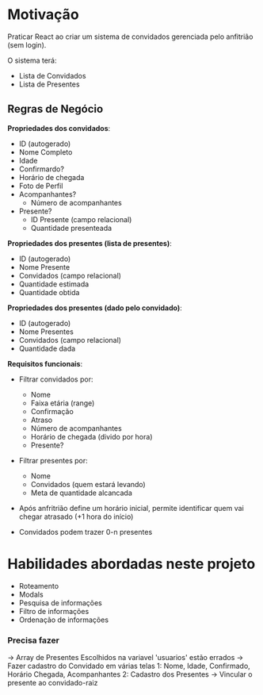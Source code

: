 # Motivação #
Praticar React ao criar um sistema de convidados gerenciada pelo anfitrião (sem login).

O sistema terá:
- Lista de Convidados
- Lista de Presentes

## Regras de Negócio ##

**Propriedades dos convidados**:
- ID (autogerado)
- Nome Completo
- Idade
- Confirmardo?
- Horário de chegada
- Foto de Perfil
- Acompanhantes?
    - Número de acompanhantes
- Presente?
    - ID Presente (campo relacional)
    - Quantidade presenteada

**Propriedades dos presentes (lista de presentes)**:
- ID (autogerado)
- Nome Presente
- Convidados (campo relacional)
- Quantidade estimada
- Quantidade obtida

**Propriedades dos presentes (dado pelo convidado)**:
- ID (autogerado)
- Nome Presentes
- Convidados (campo relacional)
- Quantidade dada

**Requisitos funcionais**:
- Filtrar convidados por:
    - Nome
    - Faixa etária (range)
    - Confirmação
    - Atraso
    - Número de acompanhantes
    - Horário de chegada (divido por hora)
    - Presente?
- Filtrar presentes por:
    - Nome
    - Convidados (quem estará levando)
    - Meta de quantidade alcancada
    
- Após anfritrião define um horário inicial, permite identificar quem vai chegar atrasado (+1 hora do início)
- Convidados podem trazer 0-n presentes

# Habilidades abordadas neste projeto #
- Roteamento
- Modals
- Pesquisa de informações
- Filtro de informações
- Ordenação de informações

### Precisa fazer ###
-> Array de Presentes Escolhidos na variavel 'usuarios' estão errados
-> Fazer cadastro do Convidado em várias telas
    1: Nome, Idade, Confirmado, Horário Chegada, Acompanhantes
    2: Cadastro dos Presentes
-> Vincular o presente ao convidado-raiz